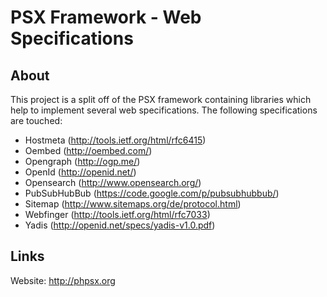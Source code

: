 PSX Framework - Web Specifications
===

## About

This project is a split off of the PSX framework containing libraries which help
to implement several web specifications. The following specifications are 
touched:

 - Hostmeta (http://tools.ietf.org/html/rfc6415)
 - Oembed (http://oembed.com/)
 - Opengraph (http://ogp.me/)
 - OpenId (http://openid.net/)
 - Opensearch (http://www.opensearch.org/)
 - PubSubHubBub (https://code.google.com/p/pubsubhubbub/)
 - Sitemap (http://www.sitemaps.org/de/protocol.html)
 - Webfinger (http://tools.ietf.org/html/rfc7033)
 - Yadis (http://openid.net/specs/yadis-v1.0.pdf)

## Links

Website:
http://phpsx.org

